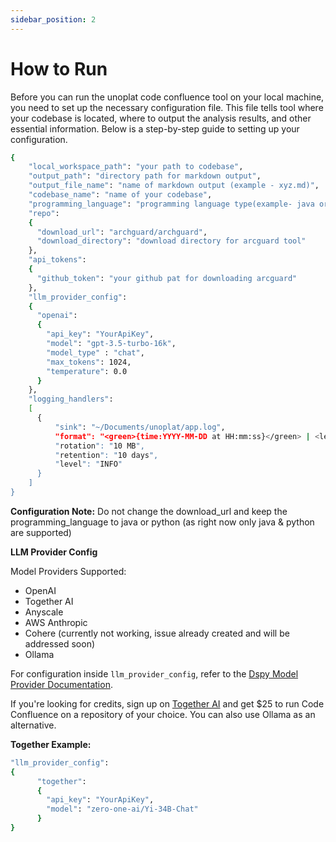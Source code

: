 ```yaml
---
sidebar_position: 2
---
```


# How to Run

 Before you can run the unoplat code confluence tool on your local machine, you need to set up the necessary configuration file. This file tells tool where your codebase is located, where to output the analysis results, and other essential information. Below is a step-by-step guide to setting up your configuration.


```bash
{
    "local_workspace_path": "your path to codebase",
    "output_path": "directory path for markdown output",
    "output_file_name": "name of markdown output (example - xyz.md)",
    "codebase_name": "name of your codebase",
    "programming_language": "programming language type(example- java or python)",
    "repo": 
    {
      "download_url": "archguard/archguard",
      "download_directory": "download directory for arcguard tool"
    },
    "api_tokens": 
    {
      "github_token": "your github pat for downloading arcguard"
    },
    "llm_provider_config": 
    {
      "openai": 
      {
        "api_key": "YourApiKey",
        "model": "gpt-3.5-turbo-16k",
        "model_type" : "chat",
        "max_tokens": 1024,
        "temperature": 0.0
      }
    },
    "logging_handlers": 
    [
      {
          "sink": "~/Documents/unoplat/app.log",
          "format": "<green>{time:YYYY-MM-DD at HH:mm:ss}</green> | <level>{level}</level> | <cyan>{name}</cyan>:<cyan>{function}</cyan>:<cyan>{line}</cyan> - <level>{message}</level>",
          "rotation": "10 MB",
          "retention": "10 days",
          "level": "INFO"
      }
    ]
}
```


**Configuration Note:** Do not change the download_url and keep the programming_language to java or python (as right now only java & python are supported)

**LLM Provider Config**

Model Providers Supported:
- OpenAI
- Together AI
- Anyscale
- AWS Anthropic
- Cohere (currently not working, issue already created and will be addressed soon)
- Ollama

For configuration inside `llm_provider_config`, refer to the [Dspy Model Provider Documentation](https://github.com/stanfordnlp/dspy/blob/main/docs/model_providers.md).

If you're looking for credits, sign up on [Together AI](https://www.together.ai/) and get $25 to run Code Confluence on a repository of your choice. You can also use Ollama as an alternative.


**Together Example:**

```bash
"llm_provider_config": 
{
      "together": 
      {
        "api_key": "YourApiKey",
        "model": "zero-one-ai/Yi-34B-Chat"
      }
}
```